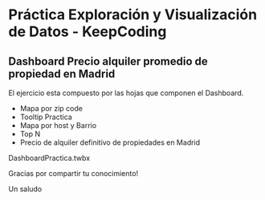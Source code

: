 # Práctica Exploración y Visualización de Datos - KeepCoding
## Dashboard Precio alquiler promedio de propiedad en Madrid
El ejercicio esta compuesto por las hojas que componen el Dashboard.

- Mapa por zip code
- Tooltip Practica
- Mapa por host y Barrio
- Top N
- Precio de alquiler definitivo de propiedades en Madrid

DashboardPractica.twbx

Gracias por compartir tu conocimiento!

Un saludo